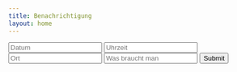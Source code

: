 ```yaml
---
title: Benachrichtigung
layout: home
---
```

<html>
    <body>
        <input type="text" placeholder="Datum" id="datumhtml">
        <input type="text" placeholder="Uhrzeit" id="zeithtml">
        <input type="text" placeholder="Ort" id="orthtml">
        <input type="text" placeholder="Was braucht man" id="sachenhtml">
        <input type="submit" onclick="notificationout()">
        <script>
        const express = require('express');
        const app = express();

        // Erlaube Anfragen von allen Ursprüngen
        app.use((req, res, next) => {
            res.header('Access-Control-Allow-Origin', '*');
            res.header('Access-Control-Allow-Methods', 'GET,PUT,POST,DELETE');
            res.header('Access-Control-Allow-Headers', 'Content-Type');
            next();
        });
        

        function notificationout() {
            console.log("Wird ausgeführt")
            let datum = document.getElementById("datumhtml").value;
            let uhrzeit = document.getElementById("zeithtml").value;
            let ort = document.getElementById("orthtml").value;
            let sachen = document.getElementById("sachenhtml").value;
            let texttext = "Hey der nächste TC findet am " + datum + " um " + uhrzeit + " statt, der Ort ist " + ort + " und ihr müsst " + sachen + " mitbringen, wir freuen uns."

            console.log("datum: " + datum);
            console.log("zeit: " + uhrzeit);
            console.log("ort: " + ort);
            console.log("sachen: " + sachen);
            console.log("wird gesendet")
            console.log("Definierter Text: " + texttext)
            const Notify = new Notification('Der nächste TC',{
                body: (texttext),
                icon: "./icon.png"
            });
            console.log("Wurde gesendet");
        }
    
        </script>
    </body>
</html>
